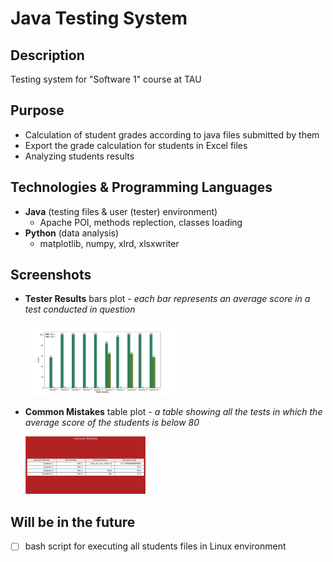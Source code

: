 # Java Testing System

## Description
Testing system for "Software 1" course at TAU

## Purpose
- Calculation of student grades according to java files submitted by them
- Export the grade calculation for students in Excel files
- Analyzing students results

## Technologies & Programming Languages
- **Java** (testing files & user (tester) environment)
  - Apache POI, methods replection, classes loading
- **Python** (data analysis)
  - matplotlib, numpy, xlrd, xlsxwriter
  
  
## Screenshots
- **Tester Results** bars plot - *each bar represents an average score in a test conducted in question*
  
  <img src="/screenshots/Figure_1.png" width="50%" height="50%">

- **Common Mistakes** table plot - *a table showing all the tests in which the average score of the students is below 80*
  
  <img src="/screenshots/Figure_2.png" width="40%" height="40%">


## Will be in the future
- [ ] bash script for executing all students files in Linux environment
